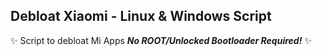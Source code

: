 ## Debloat Xiaomi - Linux & Windows Script
:sparkles: Script to debloat Mi Apps ***No ROOT/Unlocked Bootloader Required!*** :sparkles:
